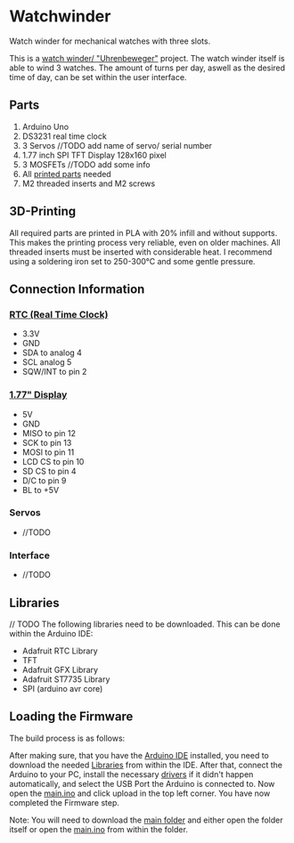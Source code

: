 # Watchwinder
Watch winder for mechanical watches with three slots.

This is a [watch winder/ "Uhrenbeweger"](https://de.wikipedia.org/wiki/Uhrenbeweger) project.
The watch winder itself is able to wind 3 watches. The amount of turns per day, aswell as the desired time of day, can be set within the user interface.

## Parts
1. Arduino Uno
2. DS3231 real time clock
3. 3 Servos                     //TODO add name of servo/ serial number
4. 1.77 inch SPI TFT Display 128x160 pixel
5. 3 MOSFETs                    //TODO add some info
6. All [printed parts](3D-Printed-Parts) needed
7. M2 threaded inserts and M2 screws

## 3D-Printing
All required parts are printed in PLA with 20% infill and without supports.
This makes the printing process very reliable, even on older machines.
All threaded inserts must be inserted with considerable heat.
I recommend using a soldering iron set to 250-300°C and some gentle pressure.

## Connection Information
### [RTC (Real Time Clock)](Data-Sheets/Clock)
- 3.3V
- GND
- SDA to analog 4
- SCL analog 5
- SQW/INT to pin 2

### [1.77" Display](Data-Sheets/1.77_TFT_Display)
- 5V
- GND
- MISO to pin 12
- SCK to pin 13
- MOSI to pin 11
- LCD CS to pin 10
- SD CS to pin 4
- D/C to pin 9
- BL to +5V

### Servos
- //TODO

### Interface
- //TODO

## Libraries
// TODO
The following libraries need to be downloaded. This can be done within the Arduino IDE:
- Adafruit RTC Library
- TFT
- Adafruit GFX Library
- Adafruit ST7735 Library
- SPI (arduino avr core)


## Loading the Firmware
The build process is as follows:

After making sure, that you have the [Arduino IDE](https://www.arduino.cc/en/software) installed, you need to download the needed [Libraries](#libraries) from within the IDE.
After that, connect the Arduino to your PC, install the necessary [drivers](https://support.arduino.cc/hc/en-us/articles/4411305694610-Install-or-update-FTDI-drivers) if it didn't happen automatically, and select the USB Port the Arduino is connected to. 
Now open the [main.ino](Code/main/main.ino) and click upload in the top left corner.
You have now completed the Firmware step.

Note: You will need to download the [main folder](Code/main) and either open the folder itself or open the [main.ino](Code/main/main.ino) from within the folder.


